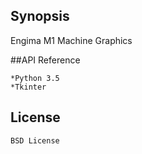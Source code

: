 ## Synopsis

Engima M1 Machine Graphics

##API Reference

	*Python 3.5
	*Tkinter

## License
	BSD License
